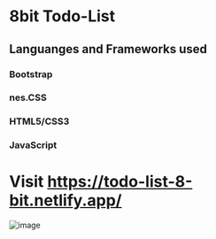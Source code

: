 # 8bit Todo-List
## Languanges and Frameworks used
### Bootstrap
### nes.CSS
### HTML5/CSS3
### JavaScript
# Visit https://todo-list-8-bit.netlify.app/
![image](https://user-images.githubusercontent.com/84711212/130454180-b0aec2d5-6f12-40f5-993b-f6ce925e689a.png)

